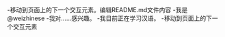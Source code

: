 -移动到页面上的下一个交互元素。编辑README.md文件内容
-我是@weizhinese
-我对……感兴趣。
-我目前正在学习汉语。
-移动到页面上的下一个交互元素

<!---
移动到页面上的下一个交互元素。怎么找到我……
weichinese/weichinese是一个特殊的存储库，你的自述
--->
